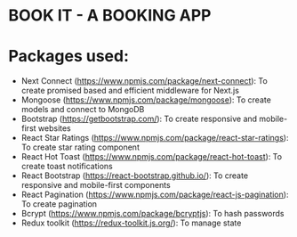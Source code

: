 # BOOK IT - A BOOKING APP

# Packages used:

- Next Connect (https://www.npmjs.com/package/next-connect): To create promised based and efficient middleware for Next.js
- Mongoose (https://www.npmjs.com/package/mongoose): To create models and connect to MongoDB
- Bootstrap (https://getbootstrap.com/): To create responsive and mobile-first websites
- React Star Ratings (https://www.npmjs.com/package/react-star-ratings): To create star rating component
- React Hot Toast (https://www.npmjs.com/package/react-hot-toast): To create toast notifications
- React Bootstrap (https://react-bootstrap.github.io/): To create responsive and mobile-first components
- React Pagination (https://www.npmjs.com/package/react-js-pagination): To create pagination
- Bcrypt (https://www.npmjs.com/package/bcryptjs): To hash passwords
- Redux toolkit (https://redux-toolkit.js.org/): To manage state
